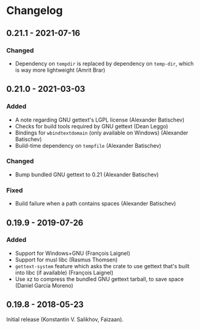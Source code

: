 # Changelog

## 0.21.1 - 2021-07-16

### Changed
- Dependency on `tempdir` is replaced by dependency on `temp-dir`, which is way
    more lightweight (Amrit Brar)



## 0.21.0 - 2021-03-03

### Added
- A note regarding GNU gettext's LGPL license (Alexander Batischev)
- Checks for build tools required by GNU gettext (Dean Leggo)
- Bindings for `wbindtextdomain` (only available on Windows) (Alexander
    Batischev)
- Build-time dependency on `tempfile` (Alexander Batischev)

### Changed
- Bump bundled GNU gettext to 0.21 (Alexander Batischev)

### Fixed
- Build failure when a path contains spaces (Alexander Batischev)



## 0.19.9 - 2019-07-26

### Added
- Support for Windows+GNU (François Laignel)
- Support for musl libc (Rasmus Thomsen)
- `gettext-system` feature which asks the crate to use gettext that's built into
    libc (if available) (François Laignel)
- Use xz to compress the bundled GNU gettext tarball, to save space (Daniel
    García Moreno)



## 0.19.8 - 2018-05-23

Initial release (Konstantin V. Salikhov, Faizaan).
